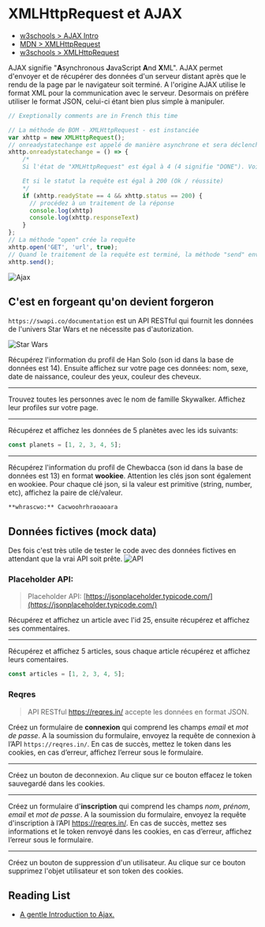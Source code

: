 # XMLHttpRequest et AJAX

+ [w3schools > AJAX Intro](https://www.w3schools.com/js/js_ajax_intro.asp)
+ [MDN > XMLHttpRequest](https://developer.mozilla.org/en-US/docs/Web/API/XMLHttpRequest)
+ [w3schools > XMLHttpRequest](https://www.w3schools.com/xml/xml_http.asp)

AJAX signifie "**A**synchronous **J**avaScript **A**nd **X**ML".
AJAX permet d'envoyer et de récupérer des données d'un serveur distant après que le rendu de la page par le navigateur soit terminé.
A l'origine AJAX utilise le format XML pour la communication avec le serveur. Desormais on préfère utiliser le format JSON, celui-ci étant bien plus simple à manipuler.


```js
// Exeptionally comments are in French this time

// La méthode de BOM - XMLHttpRequest - est instanciée
var xhttp = new XMLHttpRequest();
// onreadystatechange est appelé de manière asynchrone et sera déclenché à chaque changement du statut de l'objet "XMLHttpRequest" (comme un écouteur d'événement)
xhttp.onreadystatechange = () => {
    /*
    Si l'état de "XMLHttpRequest" est égal à 4 (4 signifie "DONE"). Voir tous les statuts: https://developer.mozilla.org/en-US/docs/Web/API/XMLHttpRequest/readyState

    Et si le statut la requête est égal à 200 (Ok / réussite)
    */
    if (xhttp.readyState == 4 && xhttp.status == 200) {
      // procédez à un traitement de la réponse 
      console.log(xhttp)
      console.log(xhttp.responseText)
    }
};
// La méthode "open" crée la requête
xhttp.open('GET', 'url', true);
// Quand le traitement de la requête est terminé, la méthode "send" envoie la requête
xhttp.send();
```

![Ajax](https://i.ibb.co/CK86F0R/ajax.gif)

## C'est en forgeant qu'on devient forgeron

`https://swapi.co/documentation` est un API RESTful qui fournit les données de l'univers Star Wars et ne nécessite pas d'autorization.

![Star Wars](http://www.commitstrip.com/wp-content/uploads/2015/12/Strip-Star-wars-650-final.jpg)

Récupérez l'information du profil de Han Solo (son id dans la base de données est 14).
Ensuite affichez sur votre page ces données: nom, sexe, date de naissance, couleur des yeux, couleur des cheveux.

---

Trouvez toutes les personnes avec le nom de famille Skywalker. Affichez leur profiles sur votre page.

---

Récupérez et affichez les données de 5 planètes avec les ids suivants:

```js
const planets = [1, 2, 3, 4, 5];
```

---

Récupérez l'information du profil de Chewbacca (son id dans la base de données est 13) en format **wookiee**.
Attention les clés json sont également en wookiee. 
Pour chaque clé json, si la valeur est primitive (string, number, etc), affichez la paire de clé/valeur.

```
**whrascwo:** Cacwoohrhraoaoara
```

## Données fictives (mock data)

Des fois c'est très utile de tester le code avec des données fictives en attendant que la vrai API soit prête. 
![API](http://www.commitstrip.com/wp-content/uploads/2013/07/Strips-Unknown-error-600-final.jpg)

### Placeholder API: 

> Placeholder API: [https://jsonplaceholder.typicode.com/](https://jsonplaceholder.typicode.com/)

Récupérez et affichez un article avec l'id 25, ensuite récupérez et affichez ses commentaires.

---

Récupérez et affichez 5 articles, sous chaque article récupérez et affichez leurs comentaires.

```js
const articles = [1, 2, 3, 4, 5];
```

### Reqres

> API RESTful https://reqres.in/ accepte les données en format JSON.

Créez un formulaire de **connexion** qui comprend les champs *email* et *mot de passe*. A la soumission du formulaire, envoyez la requête de connexion à l’API `https://reqres.in/`. En cas de succès, mettez le token dans les cookies, en cas d’erreur, affichez l’erreur sous le formulaire.

---

Créez un bouton de deconnexion. Au clique sur ce bouton effacez le token sauvegardé dans les cookies.

---

Créez un formulaire d'**inscription** qui comprend les champs *nom*, *prénom*, *email* et *mot de passe*. A la soumission du formulaire, envoyez la requête d'inscription à l’API https://reqres.in/. En cas de succès, mettez ses informations et le token renvoyé dans les cookies, en cas d’erreur, affichez l’erreur sous le formulaire.

---

Créez un bouton de suppression d'un utilisateur. Au clique sur ce bouton supprimez l'objet utilisateur et son token des cookies.

## Reading List

+ [A gentle Introduction to Ajax.](https://codeburst.io/a-gentle-introduction-to-ajax-1e88e3db4e79)